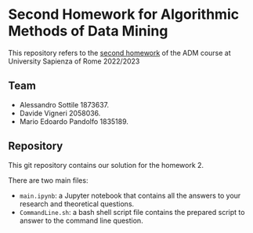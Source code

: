 # Second Homework for Algorithmic Methods of Data Mining
This repository refers to the [second homework](https://github.com/lucamaiano/ADM/tree/master/2022/Homework_2) of the ADM course at University Sapienza of Rome 2022/2023
## Team

- Alessandro Sottile 1873637.
- Davide Vigneri 2058036.
- Mario Edoardo Pandolfo 1835189.

## Repository

This git repository contains our solution for the homework 2.

There are two main files:

- `main.ipynb`:  a Jupyter notebook that contains all the answers to your research and theoretical questions.
- `CommandLine.sh`: a bash shell script file contains the prepared script to answer to the command line question.
